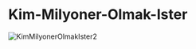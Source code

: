 # Kim-Milyoner-Olmak-Ister


![KimMilyonerOlmakIster2](https://github.com/yazilimciavukat/Kim-Milyoner-Olmak-Ister/assets/125596720/64c4805b-9a70-49d8-9db4-12dfbcb7b864)
